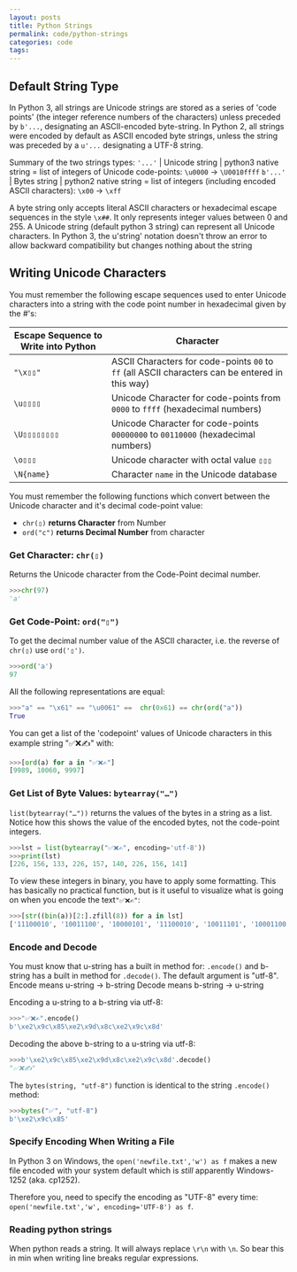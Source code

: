 ```yaml
---
layout: posts
title: Python Strings
permalink: code/python-strings
categories: code
tags:
---
```


## Default String Type

In Python 3, all strings are Unicode strings are stored as a series of 'code points' (the integer reference numbers of the characters) unless preceded by `b'...`, designating an ASCII-encoded byte-string.
In Python 2, all strings were encoded by default as ASCII encoded byte strings, unless the string was preceded by a `u'...` designating a UTF-8 string.

Summary of the two strings types:
`'...'` | Unicode string | python3 native string = list of integers of Unicode code-points: `\u0000` → `\U0010ffff`
`b'...'` | Bytes   string | python2 native string = list of integers (including encoded ASCII characters): `\x00`  → `\xff`

A byte string only accepts literal ASCII characters or hexadecimal escape sequences in the style `\x##`. It only represents integer values between 0 and 255.
A Unicode string (default python 3 string) can represent all Unicode characters.
In Python 3, the u'string' notation doesn't throw an error to allow backward compatibility but changes nothing about the string

## Writing Unicode Characters

You must remember the following escape sequences used to enter Unicode characters into a string with the code point number in hexadecimal given by the #'s:

Escape Sequence to Write into Python | Character
-|-
 `"\x▯▯"` | ASCII Characters for code-points `00` to `ff` (all ASCII characters can be entered in this way)
`\u▯▯▯▯`|  Unicode Character for code-points from `0000` to `ffff` (hexadecimal numbers)
`\U▯▯▯▯▯▯▯▯`| Unicode Character for code-points `00000000` to `00110000` (hexadecimal numbers)
`\o▯▯▯`| Unicode character with octal value `▯▯▯`
`\N{name}`|Character `name` in the Unicode database

You must remember the following functions which convert between the Unicode character and it's decimal code-point value:

- `chr(▯)`  **returns Character** from Number
- `ord("c")` **returns  Decimal Number** from character

### Get Character: `chr(▯)`

Returns the Unicode character from the Code-Point decimal number.

```python
>>>chr(97)
'a'  
```

### Get Code-Point: `ord("▯")`

To get the decimal number value of the ASCII character, i.e. the reverse of `chr(▯)` use `ord('▯')`.

```python
>>>ord('a')
97  
```

All the following representations are equal:

```python
>>>"a" == "\x61" == "\u0061" ==  chr(0x61) == chr(ord("a"))
True
```

You can get a list of the 'codepoint' values  of Unicode characters in this example string "✅❌✍" with:

```python
>>>[ord(a) for a in "✅❌✍"]
[9989, 10060, 9997]
```

### Get List of Byte Values: `bytearray("…")`

`list(bytearray("…"))` returns the values of the bytes in a string as a list. Notice how this shows the value of the encoded bytes, not the code-point integers.

```python
>>>lst = list(bytearray("✅❌✍", encoding='utf-8'))
>>>print(lst)
[226, 156, 133, 226, 157, 140, 226, 156, 141]
```

To view these integers in binary, you have to apply some formatting. This has basically no practical function, but is it useful to visualize what is going on when you encode the text`"✅❌✍"`:

```python
>>>[str((bin(a))[2:].zfill(8)) for a in lst]
['11100010', '10011100', '10000101', '11100010', '10011101', '10001100', '11100010', '10011100', '10001101']
```

### Encode and Decode

You must know that u-string has a built in method for:  `.encode()` and b-string has a built in method for  `.decode()`. The default argument is "utf-8".
Encode means u-string → b-string
Decode means b-string → u-string

Encoding a u-string to a b-string via utf-8:

```python
>>>"✅❌✍".encode() 
b'\xe2\x9c\x85\xe2\x9d\x8c\xe2\x9c\x8d'
```

Decoding the above b-string to a u-string via utf-8:

```python
>>>b'\xe2\x9c\x85\xe2\x9d\x8c\xe2\x9c\x8d'.decode()
"✅❌✍"
```

The `bytes(string, "utf-8")` function is identical to the string `.encode()` method:

```python
>>>bytes("✅", "utf-8")
b'\xe2\x9c\x85'
```

### Specify Encoding When Writing a File

In Python 3 on Windows, the `open('newfile.txt','w') as f` makes a new file encoded with your system default which is _still_ apparently Windows-1252 (aka. cp1252).

Therefore you, need to specify the encoding as "UTF-8" every time: `open('newfile.txt','w', encoding='UTF-8') as f`.

### Reading python strings

When python reads a string. It will always replace `\r\n` with `\n`. So bear this in min when writing line breaks regular expressions.
